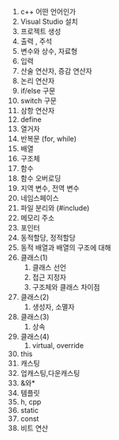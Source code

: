 1. c++ 어떤 언어인가
2. Visual Studio 설치
3. 프로젝트 생성
4. 출력 , 주석
6. 변수와 상수, 자료형
7. 입력
8. 산술 연산자, 증감 연산자
9. 논리 연산자
10. if/else 구문
11. switch 구문
12. 삼항 연산자
13. define
14. 열거자
15. 반복문 (for, while)
16. 배열
17. 구조체
18. 함수
19. 함수 오버로딩
20. 지역 변수, 전역 변수
21. 네임스페이스
22. 파일 분리와 (#include)
23. 메모리 주소
24. 포인터
25. 동적할당, 정적할당
26. 동적 배열과 배열의 구조에 대해
27. 클래스(1)
	1. 클래스 선언
	2. 접근 지정자
	3. 구조체와 클래스 차이점
28. 클래스(2)
	1. 생성자, 소멸자
29. 클래스(3)
	1. 상속
30. 클래스(4)
	1. virtual, override
31. this
32. 캐스팅
33. 업캐스팅,다운캐스팅
34. &와*
35. 템플릿
36. h, cpp
37. static
38. const
39. 비트 연산